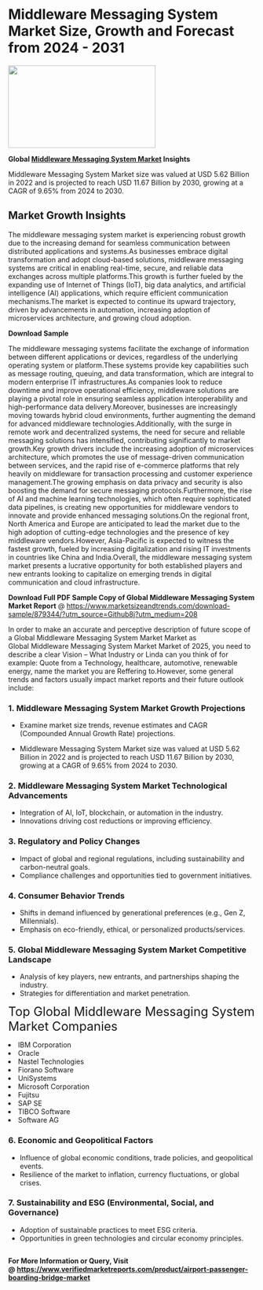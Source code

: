 <H1>Middleware Messaging System Market Size, Growth and Forecast from 2024 - 2031</H1><img class="aligncenter size-medium wp-image-584254" src="https://thirdeyenews.in/wp-content/uploads/2024/09/Global-Market-Research-300x168.jpeg" alt="" width="300" height="168" /><p><strong>Global&nbsp;<a href="https://www.marketsizeandtrends.com/download-sample/879344/?utm_source=Github8j?utm_medium=208">Middleware Messaging System Market</a> Insights</strong></p><p>Middleware Messaging System Market size was valued at USD 5.62 Billion in 2022 and is projected to reach USD 11.67 Billion by 2030, growing at a CAGR of 9.65% from 2024 to 2030.</p><p><h2>Market Growth Insights</h2> <p>The middleware messaging system market is experiencing robust growth due to the increasing demand for seamless communication between distributed applications and systems.As businesses embrace digital transformation and adopt cloud-based solutions, middleware messaging systems are critical in enabling real-time, secure, and reliable data exchanges across multiple platforms.This growth is further fueled by the expanding use of Internet of Things (IoT), big data analytics, and artificial intelligence (AI) applications, which require efficient communication mechanisms.The market is expected to continue its upward trajectory, driven by advancements in automation, increasing adoption of microservices architecture, and growing cloud adoption.</p> <p><strong>Download Sample</strong></p> <p>The middleware messaging systems facilitate the exchange of information between different applications or devices, regardless of the underlying operating system or platform.These systems provide key capabilities such as message routing, queuing, and data transformation, which are integral to modern enterprise IT infrastructures.As companies look to reduce downtime and improve operational efficiency, middleware solutions are playing a pivotal role in ensuring seamless application interoperability and high-performance data delivery.Moreover, businesses are increasingly moving towards hybrid cloud environments, further augmenting the demand for advanced middleware technologies.Additionally, with the surge in remote work and decentralized systems, the need for secure and reliable messaging solutions has intensified, contributing significantly to market growth.Key growth drivers include the increasing adoption of microservices architecture, which promotes the use of message-driven communication between services, and the rapid rise of e-commerce platforms that rely heavily on middleware for transaction processing and customer experience management.The growing emphasis on data privacy and security is also boosting the demand for secure messaging protocols.Furthermore, the rise of AI and machine learning technologies, which often require sophisticated data pipelines, is creating new opportunities for middleware vendors to innovate and provide enhanced messaging solutions.On the regional front, North America and Europe are anticipated to lead the market due to the high adoption of cutting-edge technologies and the presence of key middleware vendors.However, Asia-Pacific is expected to witness the fastest growth, fueled by increasing digitalization and rising IT investments in countries like China and India.Overall, the middleware messaging system market presents a lucrative opportunity for both established players and new entrants looking to capitalize on emerging trends in digital communication and cloud infrastructure.<p><span class=""><strong>Download Full PDF Sample Copy of Global Middleware Messaging System Market Report</strong> @ <a href="https://www.marketsizeandtrends.com/download-sample/879344/?utm_source=Github8j?utm_medium=208" target="_blank">https://www.marketsizeandtrends.com/download-sample/879344/?utm_source=Github8j?utm_medium=208</a></span></p><p>In order to make an accurate and perceptive description of future scope of a Global&nbsp;Middleware Messaging System Market Market as Global&nbsp;Middleware Messaging System Market Market of 2025, you need to describe a clear Vision &ndash; What Industry or Linda can you think of for example: Quote from a Technology, healthcare, automotive, renewable energy, name the market you are Reffering to.However, some general trends and factors usually impact market reports and their future outlook include:</p><h3>1.&nbsp;<strong>Middleware Messaging System Market Growth Projections</strong></h3><ul><li>Examine market size trends, revenue estimates and CAGR (Compounded Annual Growth Rate) projections.</li><li><p>Middleware Messaging System Market size was valued at USD 5.62 Billion in 2022 and is projected to reach USD 11.67 Billion by 2030, growing at a CAGR of 9.65% from 2024 to 2030.</p></li></ul><h3>2.&nbsp;<strong>Middleware Messaging System Market Technological Advancements</strong></h3><ul><li>Integration of AI, IoT, blockchain, or automation in the industry.</li><li>Innovations driving cost reductions or improving efficiency.</li></ul><h3>3.&nbsp;<strong>Regulatory and Policy Changes</strong></h3><ul><li>Impact of global and regional regulations, including sustainability and carbon-neutral goals.</li><li>Compliance challenges and opportunities tied to government initiatives.</li></ul><h3>4.&nbsp;<strong>Consumer Behavior Trends</strong></h3><ul><li>Shifts in demand influenced by generational preferences (e.g., Gen Z, Millennials).</li><li>Emphasis on eco-friendly, ethical, or personalized products/services.</li></ul><h3>5.&nbsp;<strong>Global Middleware Messaging System Market Competitive Landscape</strong></h3><ul><li>Analysis of key players, new entrants, and partnerships shaping the industry.</li><li>Strategies for differentiation and market penetration.</li></ul><p data-pm-slice="1 1 []"><span style="color: inherit; font-family: inherit; font-size: 25px;">Top Global Middleware Messaging System Market Companies</span></p><div class="" data-test-id=""><p><li>IBM Corporation</li><li> Oracle</li><li> Nastel Technologies</li><li> Fiorano Software</li><li> UniSystems</li><li> Microsoft Corporation</li><li> Fujitsu</li><li> SAP SE</li><li> TIBCO Software</li><li> Software AG</li></p></div><h3>6.&nbsp;<strong>Economic and Geopolitical Factors</strong></h3><ul><li>Influence of global economic conditions, trade policies, and geopolitical events.</li><li>Resilience of the market to inflation, currency fluctuations, or global crises.</li></ul><h3>7.&nbsp;<strong>Sustainability and ESG (Environmental, Social, and Governance)</strong></h3><ul><li>Adoption of sustainable practices to meet ESG criteria.</li><li>Opportunities in green technologies and circular economy principles.</li></ul><h2><strong style="font-size: 14px;">For More Information or Query, Visit @&nbsp;</strong><a style="background-color: #ffffff; font-size: 14px;" href="https://www.marketsizeandtrends.com/report/middleware-messaging-system-market/" target="_blank">https://www.verifiedmarketreports.com/product/airport-passenger-boarding-bridge-market</a></h2>